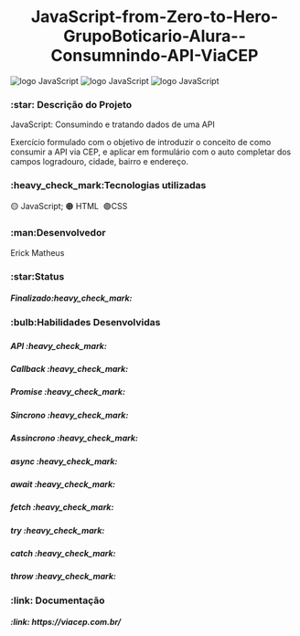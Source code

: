 <h1 align="center">JavaScript-from-Zero-to-Hero-GrupoBoticario-Alura--Consumnindo-API-ViaCEP</h1>

![logo JavaScript](https://github.com/Erickmts10/JavaScript-GB-Alura-API-ViaCEP/blob/main/Logo/JavaScript%20logo.png)
![logo JavaScript](https://github.com/Erickmts10/JavaScript-GB-Alura-API-ViaCEP/blob/main/Logo/HTML5_logo.png)
![logo JavaScript](https://github.com/Erickmts10/JavaScript-GB-Alura-API-ViaCEP/blob/main/Logo/css3-logo.png)

<h3>:star: Descrição do Projeto</h3>
 
JavaScript: Consumindo e tratando dados de uma API

Exercício formulado com o objetivo de introduzir o conceito de como consumir a API via CEP, e aplicar em formulário com o auto completar dos campos logradouro, cidade, bairro e endereço.

<h3>:heavy_check_mark:Tecnologias utilizadas</h3>

:yellow_circle: JavaScript;
:orange_circle: HTML&nbsp;
:purple_circle:CSS

<h3>:man:Desenvolvedor</h3>
<p>Erick Matheus</p>

<h3>:star:Status</h3>
<h5>Finalizado:heavy_check_mark:</h5>

<h3>:bulb:Habilidades Desenvolvidas<h3>
<h5> API :heavy_check_mark:</h5>
<h5> Callback :heavy_check_mark:</h5>
<h5> Promise :heavy_check_mark:</h5>
<h5> Sincrono :heavy_check_mark:</h5>
<h5> Assincrono :heavy_check_mark:</h5>
<h5> async :heavy_check_mark:</h5>
<h5> await :heavy_check_mark:</h5>
<h5> fetch :heavy_check_mark:</h5>
<h5> try :heavy_check_mark:</h5>
<h5> catch :heavy_check_mark:</h5>
<h5> throw :heavy_check_mark:</h5>

<h3>:link: Documentação</h3>
<h5>:link: https://viacep.com.br/ </h5>
